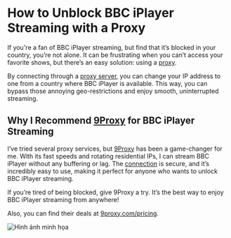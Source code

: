 # How to Unblock BBC iPlayer Streaming with a Proxy

If you're a fan of BBC iPlayer streaming, but find that it’s blocked in your country, you’re not alone. It can be frustrating when you can’t access your favorite shows, but there’s an easy solution: using a [proxy](https://9proxy.com/).

By connecting through a [proxy server](https://9proxy.com/?utm_source=web20&utm_id=donne123), you can change your IP address to one from a country where BBC iPlayer is available. This way, you can bypass those annoying geo-restrictions and enjoy smooth, uninterrupted streaming.

## Why I Recommend [9Proxy](https://9proxy.com/) for BBC iPlayer Streaming

I’ve tried several proxy services, but [9Proxy](https://9proxy.com/?utm_source=web20&utm_id=donne123) has been a game-changer for me. With its fast speeds and rotating residential IPs, I can stream BBC iPlayer without any buffering or lag. The [connection](https://9proxy.com/) is secure, and it’s incredibly easy to use, making it perfect for anyone who wants to unlock BBC iPlayer streaming.

If you’re tired of being blocked, give 9Proxy a try. It’s the best way to enjoy BBC iPlayer streaming from anywhere!

Also, you can find their deals at [9proxy.com/pricing](https://9proxy.com/pricing?utm_source=web20&utm_id=donne123).

![Hình ảnh minh họa](https://ichef.bbci.co.uk/images/ic/1920x1080/p0jqplpb.jpg)
